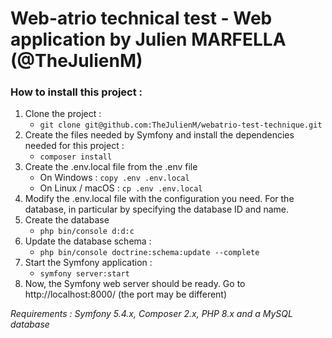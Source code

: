 # Web-atrio technical test - Web application by Julien MARFELLA (@TheJulienM)

### How to install this project :

1. Clone the project :
    - `git clone git@github.com:TheJulienM/webatrio-test-technique.git`
2. Create the files needed by Symfony and install the dependencies needed for this project  :
    - `composer install`
3. Create the .env.local file from the .env file
    - On Windows : `copy .env .env.local`
    - On Linux / macOS : `cp .env .env.local`
4. Modify the .env.local file with the configuration you need. For the database, in particular by specifying the database ID and name.
5. Create the database
    - `php bin/console d:d:c`
6. Update the database schema :
    - `php bin/console doctrine:schema:update --complete`
7. Start the Symfony application :
    - `symfony server:start`
8. Now, the Symfony web server should be ready. Go to http://localhost:8000/ (the port may be different)

*Requirements : Symfony 5.4.x, Composer 2.x, PHP 8.x and a MySQL database*